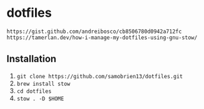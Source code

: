 # dotfiles

`https://gist.github.com/andreibosco/cb8506780d0942a712fc`
`https://tamerlan.dev/how-i-manage-my-dotfiles-using-gnu-stow/`

## Installation

1. `git clone https://github.com/samobrien13/dotfiles.git`
2. `brew install stow`
3. `cd dotfiles`
4. `stow . -D $HOME`

